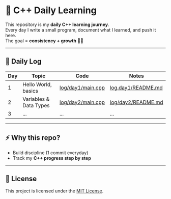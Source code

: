 # 🚀 C++ Daily Learning

This repository is my **daily C++ learning journey**.  
Every day I write a small program, document what I learned, and push it here.  
The goal = **consistency + growth** 💪🔥  

---

## 📅 Daily Log

| Day | Topic | Code | Notes |
|-----|-------|------|-------|
| 1   | Hello World, basics | [log/day1/main.cpp](log//day1/main.cpp) | [log.day1/README.md](log//day1/README.md) |
| 2   | Variables & Data Types | [log/day2/main.cpp](log//day2/main.cpp) | [log/day2/README.md](/log/day2/README.md) |
| 3   | ... | ... | ... |

---

## ⚡ Why this repo?
- Build discipline (1 commit everyday)
- Track my **C++ progress step by step**

---

## 📜 License
This project is licensed under the [MIT License](./LICENSE).
